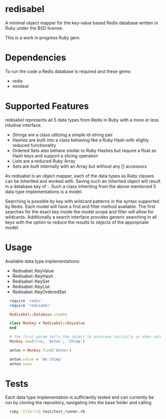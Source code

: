 redisabel
=========

A minimal object mapper for the key-value based Redis database written in
Ruby under the BSD license.

This is a work in progress Ruby gem.


Dependencies
=========

To run the code a Redis database is required and these gems:
* redis
* minitest


Supported Features
=========

redisabel represents all 5 data types from Redis in Ruby with a more or
less intuitive interface.

* Strings are a class utilizing a simple id-string pair
* Hashes are built into a class behaving like a Ruby Hash with slighly
  reduced functionality
* Ordered Sets also behave similar to Ruby Hashes but require a float as
  Hash keys and support a slicing operation
* Lists are a reduced Ruby Array
* Sets are built internally with an Array but without any [] accessors

As redisabel is an object mapper, each of the data types as Ruby classes
can be inherited and worked with. Saving such an inherited object will result
in a database key of <object class name in underscore notation>:<object key>.
Such a class inheriting from the above mentioned 5 data type implementations
is a model.

Searching is possible by key with wildcard patterns in the syntax supported by
Redis. Each model will have a find and filter method available. The first
searches for the exact key inside the model scope and filter will allow for
wildcards.  Additionally a search interface provides generic searching in all
keys with the option to reduce the results to objects of the appropriate model.


Usage
=========

Available data type implementations:
* Redisabel::KeyValue
* Redisabel::KeyHash
* Redisabel::KeySet
* Redisabel::KeyList
* Redisabel::KeyOrderedSet

```ruby
  require 'redis'
  require 'redisabel'

  Redisabel::Database.create

  class Monkey < Redisabel::Keyvalue
  end

  # the first param tells the object to autosave initially or when values change
  Monkey.new(true, 'Anton', 'Chimp')

  anton = Monkey.find('Anton')

  anton.value = 'No Chimp'
  anton.save
```


Tests
=========

Each data type implementation is sufficiently tested and can currently be run
by cloning the repository, navigating into the base folder and calling

```bash
  ruby -Ilib:lib test/test_runner.rb
```

